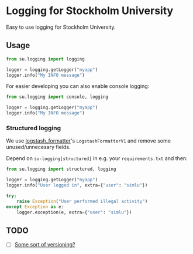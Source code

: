 # Logging for Stockholm University

Easy to use logging for Stockholm University.

## Usage

```python
from su.logging import logging

logger = logging.getLogger("myapp")
logger.info("My INFO message")
```

For easier developing you can also enable console logging:
```python
from su.logging import console, logging

logger = logging.getLogger("myapp")
logger.info("My INFO message")
```

### Structured logging
We use
[logstash_formatter](https://github.com/ulule/python-logstash-formatter/)'s
`LogstashFormatterV1` and remove some unused/unnecesary fields.

Depend on `su-logging[structured]` in e.g. your `requirements.txt` and then:
```python
from su.logging import structured, logging

logger = logging.getLogger("myapp")
logger.info("User logged in", extra={"user": "simlu"})

try:
    raise Exception("User performed illegal activity")
except Exception as e:
    logger.exception(e, extra={"user": "simlu"})
```

## TODO
* [ ] [Some sort of versioning?](https://github.com/sdispater/poetry/issues/1036#issuecomment-489880822)
